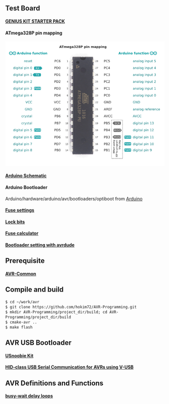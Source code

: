 ## Test Board

#### [GENIUS KIT STARTER PACK](http://kocoafab.cc/product/genius)
#### ATmega328P pin mapping
![ATmega328P pin mapping](ATmega328P_vs_Arduino_pin_mapping.png)
#### [Arduino Schematic](https://www.arduino.cc/en/uploads/Main/ArduinoNano30Schematic.pdf)
#### Arduino Bootloader
Arduino/hardware/arduino/avr/bootloaders/optiboot from [Arduino](https://github.com/arduino-org/Arduino)
#### [Fuse settings](http://www.martyncurrey.com/arduino-atmega-328p-fuse-settings/)
#### [Lock bits](http://www.avrfreaks.net/forum/lock-bits-1)
#### [Fuse calculator](http://eleccelerator.com/fusecalc/fusecalc.php?chip=atmega328p)
#### [Bootloader setting with avrdude](http://www.hackersworkbench.com/intro-to-bootloaders-for-avr)

## Prerequisite

#### [AVR-Common](https://github.com/hokim72/AVR-Common)

## Compile and build

```
$ cd ~/work/avr
$ git clone https://github.com/hokim72/AVR-Programming.git
$ mkdir AVR-Programming/project_dir/build; cd AVR-Programming/project_dir/build
$ cmake-avr ..
$ make flash
```

## AVR USB Bootloader

#### [USnoobie Kit](http://www.seeedstudio.com/wiki/Usnoobie_Kit)
#### [HID-class USB Serial Communication for AVRs using V-USB](http://rayshobby.net/hid-class-usb-serial-communication-for-avrs-using-v-usb/)

## AVR Definitions and Functions

#### [busy-wait delay loops](http://www.nongnu.org/avr-libc/user-manual/group__util__delay.html)

